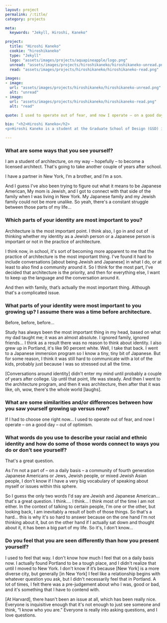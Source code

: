 ```yaml
---
layout: project
permalink: /:title/
category: projects

meta:
  keywords: "Jekyll, Hiroshi, Kaneko"

project:
  title: "Hiroshi Kaneko"
  cookie: "hiroshikaneko"
  type: "Jekyll"
  logo: "assets/images/projects/aquapineapple/logo.png"
  unread: "assets/images/projects/hiroshikaneko/hiroshikaneko-unread.png"
  read: "assets/images/projects/hiroshikaneko/hiroshikaneko-read.png"

images:
- image:
  url: "assets/images/projects/hiroshikaneko/hiroshikaneko-unread.png"
  alt: "unread"
- image:
  url: "assets/images/projects/hiroshikaneko/hiroshikaneko-read.png"
  alt: "read"

quote: I used to operate out of fear, and now I operate – on a good day – out of optimism.

bio: "<h2>Hiroshi Kaneko</h2>
<p>Hiroshi Kaneko is a student at the Graduate School of Design (GSD) in his first year of the post-professional MArch II (Master of Architecture II) program. He grew up in Portland, Oregon, received his BArch (Bachelor of Architecture) at University of Oregon, spent some time working in New York, and then came to Harvard. On campus, Hiroshi is involved with Japan GSD.</p>"

---
```

<h3>What are some ways that you see yourself?</h3>
<p>
I am a student of architecture, on my way – hopefully – to become a licensed architect. That's going to take another couple of years after school.
<p></p>
I have a partner in New York, I’m a brother, and I’m a son.
<p></p>
And I guess I've also been trying to figure out what it means to be Japanese American, My mom is Jewish, and I got to connect with that side of the family when I was living in New York. My Japanese family and my Jewish family could not be more unalike. So yeah, there's a constant struggle between those parts of my life...
</p>

<h3>Which parts of your identity are most important to you?</h3>
<p>
Architecture is the most important point. I think also, I go in and out of thinking whether my identity as a Jewish person or a Japanese person is important or not in the practice of architecture.
<p></p>
I think now, in school, it's sort of becoming more apparent to me that the practice of architecture is the most important thing. I've found it hard to include conversations [about being Jewish and Japanese] in what I do, or at least to also find a community around it. So I think for the most part, I've decided that architecture is the priority, and then for everything else, I want to keep up the language and the conversation around it.
<p></p>
And then with family, that’s actually the most important thing. Although that's a complicated issue.
</p>

<h3>What parts of your identity were most important to you growing up? I assume there was a time before architecture.</h3>
<p>
Before, before, before...
<p></p>
Study has always been the most important thing in my head, based on what my dad taught me; it was an almost absolute. I ignored family, ignored friends... I think as a result there was no reason to think about identity. I also grew up in Portland, it's like 90 percent white. Well, I take that back. I went to a Japanese immersion program so I know a tiny, tiny bit of Japanese. But for some reason, I think it was still hard to communicate with a lot of the kids, probably just because I was so stressed out all the time.
<p></p>
[Conversations around identity] didn't enter my mind until probably a couple of years after college. Up until that point, life was steady. And then I went to the architecture program, and then it was architecture, then after that it was like, oh, wow, there's the whole world [laughs].
</p>

<h3>What are some similarities and/or differences between how you saw yourself growing up versus now?</h3>
<p>
If I had to choose one right now... I used to operate out of fear, and now I operate – on a good day – out of optimism.
</p>

<h3>What words do you use to describe your racial and ethnic identity and how do some of those words connect to ways you do or don’t see yourself?</h3>
<p>
That's a great question.
<p></p>
As I'm not a part of – on a daily basis – a community of fourth generation Japanese Americans or Jews, Jewish people, or mixed Jewish Asian people, I don't know if I have a very big vocabulary of speaking about myself or issues within this sphere.
<p></p>
So I guess the only two words I'd say are Jewish and Japanese American... that's a great question. I think.... I think... I think most of the time I am not either. In the context of talking to certain people, I'm one or the other, but looking back, I am inevitably a result of both of those things. So that's a hard... this is why it's so hard to answer because on the one hand I'm not thinking about it, but on the other hand if I actually sat down and thought about it, it has been a big part of my life. So it's, I don't know…
</p>

<h3>Do you feel that you are seen differently than how you present yourself?</h3>
<p>
I used to feel that way. I don't know how much I feel that on a daily basis now. I actually found Portland to be a tough place, and I didn't realize that until I moved to New York. I don't know if it’s because [New York] is a more diverse city, but generally [in New York] I feel like a relationship begins with whatever question you ask, but I didn't necessarily feel that in Portland. A lot of times, I felt there was a pre-judgement about who I was, good or bad, and it's something that I have to contend with.
<p></p>
[At Harvard], there hasn't been an issue at all, which has been really nice. Everyone is inquisitive enough that it's not enough to just see someone and think, “I know who you are.” Everyone is really into asking questions, and I love questions.
</p>
